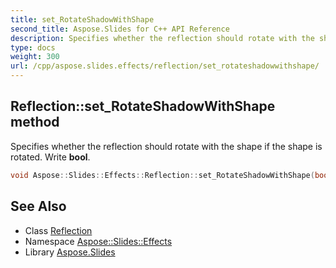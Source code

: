```yaml
---
title: set_RotateShadowWithShape
second_title: Aspose.Slides for C++ API Reference
description: Specifies whether the reflection should rotate with the shape if the shape is rotated. Write bool.
type: docs
weight: 300
url: /cpp/aspose.slides.effects/reflection/set_rotateshadowwithshape/
---
```

## Reflection::set_RotateShadowWithShape method


Specifies whether the reflection should rotate with the shape if the shape is rotated. Write **bool**.

```cpp
void Aspose::Slides::Effects::Reflection::set_RotateShadowWithShape(bool value) override
```

## See Also

* Class [Reflection](../)
* Namespace [Aspose::Slides::Effects](../../)
* Library [Aspose.Slides](../../../)
